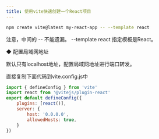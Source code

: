 ```yaml
---
title: 使用vite快速创建一个React项目
---
```



```sh
npm create vite@latest my-react-app -- --template react
```

注意，中间的 -- 不能遗漏。  --template react 指定模板是React。

◆ 配置局域网地址

默认只有localhost地址，配置局域网地址进行端口转发。

直接复制下面代码到vite.config.js中

```js
import { defineConfig } from 'vite'
import react from '@vitejs/plugin-react'
export default defineConfig({
    plugins: [react()],
    server: {
        host: '0.0.0.0',
        allowedHosts: true,
    }
})
```